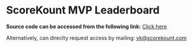 # ScoreKount MVP Leaderboard
**Source code can be accessed from the following link:** [Click here](https://drive.google.com/drive/folders/1katA4on9FoLKCLD3PpAXye0iNvLxnsfW?usp=drive_link)

Alternatively, can direclty request access by mailing: vk@scorekount.com
